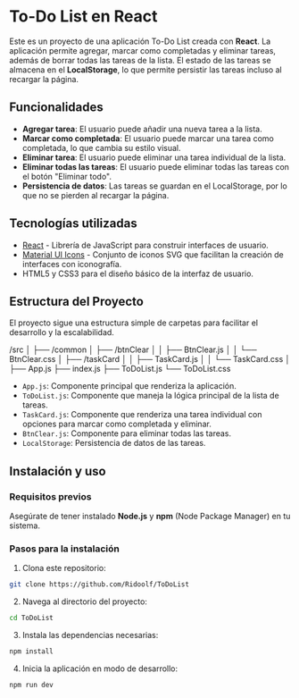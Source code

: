 # To-Do List en React

Este es un proyecto de una aplicación To-Do List creada con **React**. La aplicación permite agregar, marcar como completadas y eliminar tareas, además de borrar todas las tareas de la lista. El estado de las tareas se almacena en el **LocalStorage**, lo que permite persistir las tareas incluso al recargar la página.

## Funcionalidades

- **Agregar tarea**: El usuario puede añadir una nueva tarea a la lista.
- **Marcar como completada**: El usuario puede marcar una tarea como completada, lo que cambia su estilo visual.
- **Eliminar tarea**: El usuario puede eliminar una tarea individual de la lista.
- **Eliminar todas las tareas**: El usuario puede eliminar todas las tareas con el botón "Eliminar todo".
- **Persistencia de datos**: Las tareas se guardan en el LocalStorage, por lo que no se pierden al recargar la página.

## Tecnologías utilizadas

- [React](https://reactjs.org/) - Librería de JavaScript para construir interfaces de usuario.
- [Material UI Icons](https://mui.com/material-ui/material-icons/) - Conjunto de iconos SVG que facilitan la creación de interfaces con iconografía.
- HTML5 y CSS3 para el diseño básico de la interfaz de usuario.

## Estructura del Proyecto

El proyecto sigue una estructura simple de carpetas para facilitar el desarrollo y la escalabilidad.

/src │
├── /common
│ ├── /btnClear
│ │ ├── BtnClear.js
│ │ └── BtnClear.css
│ ├── /taskCard
│ │ ├── TaskCard.js
│ │ └── TaskCard.css
│ ├── App.js
├── index.js
├── ToDoList.js
└── ToDoList.css

- `App.js`: Componente principal que renderiza la aplicación.
- `ToDoList.js`: Componente que maneja la lógica principal de la lista de tareas.
- `TaskCard.js`: Componente que renderiza una tarea individual con opciones para marcar como completada y eliminar.
- `BtnClear.js`: Componente para eliminar todas las tareas.
- `LocalStorage`: Persistencia de datos de las tareas.

## Instalación y uso

### Requisitos previos

Asegúrate de tener instalado **Node.js** y **npm** (Node Package Manager) en tu sistema.

### Pasos para la instalación

1. Clona este repositorio:

```bash
git clone https://github.com/Ridoolf/ToDoList

```

2. Navega al directorio del proyecto:

```bash
cd ToDoList

```

3. Instala las dependencias necesarias:

```bash
npm install

```

4. Inicia la aplicación en modo de desarrollo:

```bash
npm run dev

```
